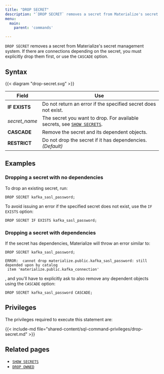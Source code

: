 ```yaml
---
title: "DROP SECRET"
description: "`DROP SECRET` removes a secret from Materialize's secret management system."
menu:
  main:
    parent: 'commands'

---
```


`DROP SECRET` removes a secret from Materialize's secret management system. If
there are connections depending on the secret, you must explicitly drop them
first, or use the `CASCADE` option.

## Syntax

{{< diagram "drop-secret.svg" >}}

Field | Use
------|-----
**IF EXISTS** | Do not return an error if the specified secret does not exist.
_secret&lowbar;name_ | The secret you want to drop. For available secrets, see [`SHOW SECRETS`](../show-secrets).
**CASCADE** | Remove the secret and its dependent objects.
**RESTRICT** | Do not drop the secret if it has dependencies. _(Default)_

## Examples

### Dropping a secret with no dependencies

To drop an existing secret, run:

```mzsql
DROP SECRET kafka_sasl_password;
```

To avoid issuing an error if the specified secret does not exist, use the `IF EXISTS` option:

```mzsql
DROP SECRET IF EXISTS kafka_sasl_password;
```

### Dropping a secret with dependencies

If the secret has dependencies, Materialize will throw an error similar to:

```mzsql
DROP SECRET kafka_sasl_password;
```

```nofmt
ERROR:  cannot drop materialize.public.kafka_sasl_password: still depended upon by catalog
 item 'materialize.public.kafka_connection'
```

, and you'll have to explicitly ask to also remove any dependent objects using the `CASCADE` option:

```mzsql
DROP SECRET kafka_sasl_password CASCADE;
```

## Privileges

The privileges required to execute this statement are:

{{< include-md file="shared-content/sql-command-privileges/drop-secret.md" >}}

## Related pages

- [`SHOW SECRETS`](../show-secrets)
- [`DROP OWNED`](../drop-owned)
